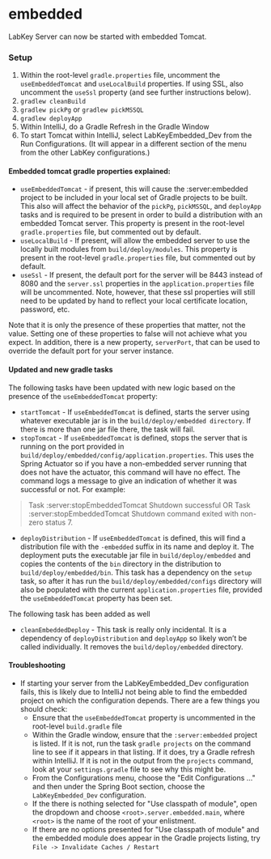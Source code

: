 # embedded
LabKey Server can now be started with embedded Tomcat.

### Setup
1. Within the root-level `gradle.properties` file, uncomment the `useEmbeddedTomcat` and `useLocalBuild` properties.  If using SSL, also uncomment the `useSsl` property (and see further instructions below).
2. `gradlew cleanBuild`
3. `gradlew pickPg` or `gradlew pickMSSQL`
4. `gradlew deployApp`
5. Within IntelliJ, do a Gradle Refresh in the Gradle Window
6. To start Tomcat within IntelliJ, select LabKeyEmbedded_Dev from the Run Configurations. (It will appear in a different section of the menu from the other LabKey configurations.)

#### Embedded tomcat gradle properties explained:
+ `useEmbeddedTomcat` - if present, this will cause the :server:embedded project to be included in your local set of Gradle projects to be built.  This also will affect the behavior of the `pickPg`, `pickMSSQL`, and `deployApp` tasks and is required to be present in order to build a distribution with an embedded Tomcat server. This property is present in the root-level `gradle.properties` file, but commented out by default.
+ `useLocalBuild` - If present, will allow the embedded server to use the locally built modules from `build/deploy/modules`.  This property is present in the root-level `gradle.properties` file, but commented out by default.
+ `useSsl` - If present, the default port for the server will be 8443 instead of 8080 and the `server.ssl` properties in the `application.properties` file will be uncommented.  Note, however, that these ssl properties will still need to be updated by hand to reflect your local certificate location, password, etc.

Note that it is only the presence of these properties that matter, not the value. Setting one of these properties to false will not achieve what you expect. In addition, there is a new property, `serverPort`, that can be used to override the default port for your server instance.

#### Updated and new gradle tasks
The following tasks have been updated with new logic based on the presence of the `useEmbeddedTomcat` property:

+ `startTomcat` - If `useEmbeddedTomcat` is defined, starts the server using whatever executable jar is in the `build/deploy/embedded directory`.  If there is more than one jar file there, the task will fail.
+ `stopTomcat` - If `useEmbeddedTomcat` is defined, stops the server that is running on the port provided in `build/deploy/embedded/config/application.properties`.  This uses the Spring Actuator so if you have a non-embedded server running that does not have the actuator, this command will have no effect. The command logs a message to give an indication of whether it was successful or not.  For example:
> Task :server:stopEmbeddedTomcat
Shutdown successful
OR
> Task :server:stopEmbeddedTomcat
Shutdown command exited with non-zero status 7.

+ `deployDistribution` - If `useEmbeddedTomcat` is defined, this will find a distribution file with the `-embedded` suffix in its name and deploy it.  The deployment puts the executable jar file in `build/deploy/embedded` and copies the contents of the `bin` directory in the distribution to `build/deploy/embedded/bin`. This task has a dependency on the `setup` task, so after it has run the `build/deploy/embedded/configs` directory will also be populated with the current `application.properties` file, provided the `useEmbeddedTomcat` property has been set.

The following task has been added as well
+ `cleanEmbeddedDeploy` - This task is really only incidental.  It is a dependency of `deployDistribution` and `deployApp` so likely won’t be called individually.  It removes the `build/deploy/embedded` directory.


#### Troubleshooting
+ If starting your server from the LabKeyEmbedded_Dev configuration fails, this is likely due to IntelliJ not being able to find the embedded project on which the configuration depends. There are a few things you should check:
    + Ensure that the `useEmbeddedTomcat` property is uncommented in the root-level `build.gradle` file
    + Within the Gradle window, ensure that the `:server:embedded` project is listed.  If it is not, run the task `gradle projects` on the command line to see if it appears in that listing.  If it does, try a Gradle refresh within IntelliJ.  If it is not in the output from the `projects` command, look at your `settings.gradle` file to see why this might be.
    + From the Configurations menu, choose the "Edit Configurations ..." and then under the Spring Boot section, choose the `LabKeyEmbedded_Dev` configuration.
    + If the there is nothing selected for "Use classpath of module", open the dropdown and choose `<root>.server.embedded.main`, where `<root>` is the name of the root of your enlistment.
    + If there are no options presented for "Use classpath of module" and the embedded module does appear in the Gradle projects listing, try `File -> Invalidate Caches / Restart`
